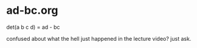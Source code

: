 # ad-bc.org

det(a b c d) = ad - bc

confused about what the hell just happened in the lecture video?
just ask.